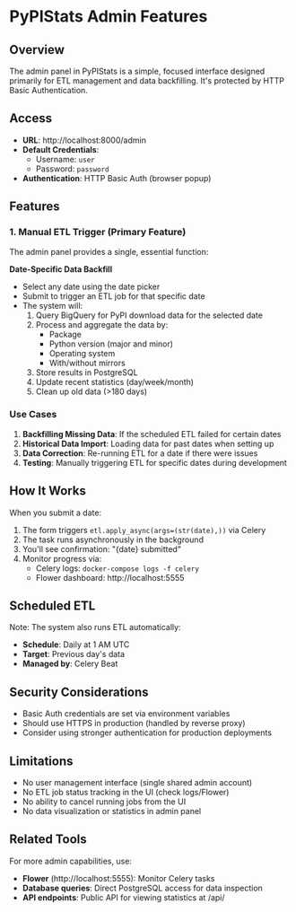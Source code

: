 # PyPIStats Admin Features

## Overview
The admin panel in PyPIStats is a simple, focused interface designed primarily for ETL management and data backfilling. It's protected by HTTP Basic Authentication.

## Access
- **URL**: http://localhost:8000/admin
- **Default Credentials**: 
  - Username: `user`
  - Password: `password`
- **Authentication**: HTTP Basic Auth (browser popup)

## Features

### 1. Manual ETL Trigger (Primary Feature)
The admin panel provides a single, essential function:

**Date-Specific Data Backfill**
- Select any date using the date picker
- Submit to trigger an ETL job for that specific date
- The system will:
  1. Query BigQuery for PyPI download data for the selected date
  2. Process and aggregate the data by:
     - Package
     - Python version (major and minor)
     - Operating system
     - With/without mirrors
  3. Store results in PostgreSQL
  4. Update recent statistics (day/week/month)
  5. Clean up old data (>180 days)

### Use Cases
1. **Backfilling Missing Data**: If the scheduled ETL failed for certain dates
2. **Historical Data Import**: Loading data for past dates when setting up
3. **Data Correction**: Re-running ETL for a date if there were issues
4. **Testing**: Manually triggering ETL for specific dates during development

## How It Works

When you submit a date:
1. The form triggers `etl.apply_async(args=(str(date),))` via Celery
2. The task runs asynchronously in the background
3. You'll see confirmation: "{date} submitted"
4. Monitor progress via:
   - Celery logs: `docker-compose logs -f celery`
   - Flower dashboard: http://localhost:5555

## Scheduled ETL
Note: The system also runs ETL automatically:
- **Schedule**: Daily at 1 AM UTC
- **Target**: Previous day's data
- **Managed by**: Celery Beat

## Security Considerations
- Basic Auth credentials are set via environment variables
- Should use HTTPS in production (handled by reverse proxy)
- Consider using stronger authentication for production deployments

## Limitations
- No user management interface (single shared admin account)
- No ETL job status tracking in the UI (check logs/Flower)
- No ability to cancel running jobs from the UI
- No data visualization or statistics in admin panel

## Related Tools
For more admin capabilities, use:
- **Flower** (http://localhost:5555): Monitor Celery tasks
- **Database queries**: Direct PostgreSQL access for data inspection
- **API endpoints**: Public API for viewing statistics at /api/
